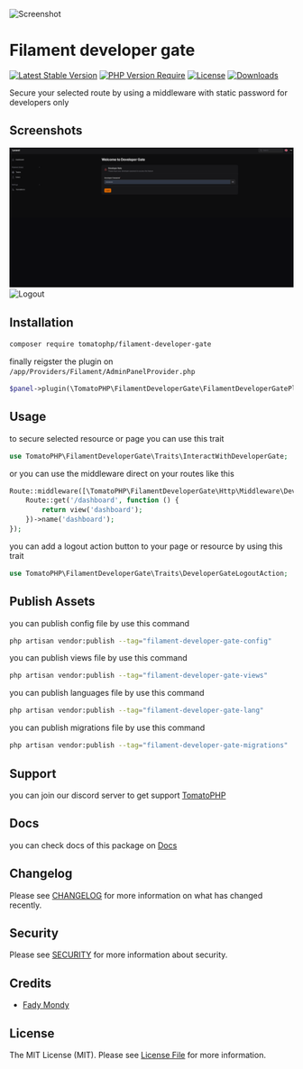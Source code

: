 ![Screenshot](https://raw.githubusercontent.com/tomatophp/filament-developer-gate/master/arts/3x1io-tomato-developer-gate.jpg)

# Filament developer gate

[![Latest Stable Version](https://poser.pugx.org/tomatophp/filament-developer-gate/version.svg)](https://packagist.org/packages/tomatophp/filament-developer-gate)
[![PHP Version Require](http://poser.pugx.org/tomatophp/filament-developer-gate/require/php)](https://packagist.org/packages/tomatophp/filament-developer-gate)
[![License](https://poser.pugx.org/tomatophp/filament-developer-gate/license.svg)](https://packagist.org/packages/tomatophp/filament-developer-gate)
[![Downloads](https://poser.pugx.org/tomatophp/filament-developer-gate/d/total.svg)](https://packagist.org/packages/tomatophp/filament-developer-gate)

Secure your selected route by using a middleware with static password for developers only

## Screenshots

![Login](https://raw.githubusercontent.com/tomatophp/filament-developer-gate/master/arts/login.png)
![Logout](https://raw.githubusercontent.com/tomatophp/filament-developer-gate/master/arts/logout-button.png)


## Installation

```bash
composer require tomatophp/filament-developer-gate
```

finally reigster the plugin on `/app/Providers/Filament/AdminPanelProvider.php`

```php
$panel->plugin(\TomatoPHP\FilamentDeveloperGate\FilamentDeveloperGatePlugin::make())
```


## Usage

to secure selected resource or page you can use this trait

```php
use TomatoPHP\FilamentDeveloperGate\Traits\InteractWithDeveloperGate;
```

or you can use the middleware direct on your routes like this

```php
Route::middleware([\TomatoPHP\FilamentDeveloperGate\Http\Middleware\DeveloperGateMiddleware::class])->group(function () {
    Route::get('/dashboard', function () {
        return view('dashboard');
    })->name('dashboard');
});
```

you can add a logout action button to your page or resource by using this trait 

```php
use TomatoPHP\FilamentDeveloperGate\Traits\DeveloperGateLogoutAction;
```

## Publish Assets

you can publish config file by use this command

```bash
php artisan vendor:publish --tag="filament-developer-gate-config"
```

you can publish views file by use this command

```bash
php artisan vendor:publish --tag="filament-developer-gate-views"
```

you can publish languages file by use this command

```bash
php artisan vendor:publish --tag="filament-developer-gate-lang"
```

you can publish migrations file by use this command

```bash
php artisan vendor:publish --tag="filament-developer-gate-migrations"
```

## Support

you can join our discord server to get support [TomatoPHP](https://discord.gg/Xqmt35Uh)

## Docs

you can check docs of this package on [Docs](https://docs.tomatophp.com/plugins/laravel-package-generator)

## Changelog

Please see [CHANGELOG](CHANGELOG.md) for more information on what has changed recently.

## Security

Please see [SECURITY](SECURITY.md) for more information about security.

## Credits

- [Fady Mondy](mailto:info@3x1.io)

## License

The MIT License (MIT). Please see [License File](LICENSE.md) for more information.
